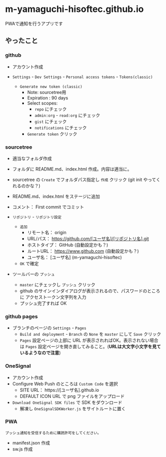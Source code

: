 # m-yamaguchi-hisoftec.github.io
PWAで通知を行うアプリです

## やったこと

### github

- アカウント作成

- `Settings` - `Dev Settings` - `Personal access tokens` - `Tokens(classic)`
    - `Generate new token (classic)`
        - Note: sourcetree用
        - Expiration : 90 days
        - Select scopes:
            - `repo` にチェック
            - `admin:org` - `read:org` にチェック
            - `gist` にチェック
            - `notifications` にチェック
        - `Generate token` クリック
        
### sourcetree

- 適当なフォルダ作成
- フォルダに README.md、index.html 作成。内容は適当に。
- sourcetree の `Create` でフォルダパス指定し `作成` クリック (git init やってくれるのかな？)

- README.md、index.html をステージに追加
- コメント： First commit でコミット
- `リポジトリ` - `リポジトリ設定`
    - `追加`
        - リモート名： origin
        - URL/パス： https://github.com/[ユーザ名]/[リポジトリ名].git
        - ホストタイプ： GitHub (自動設定かも？)
        - ルートURL： https://www.github.com (自動設定かも？)
        - ユーザ名： [ユーザ名] (m-yamaguchi-hisoftec)
    - `OK` で確定
- ツールバーの `プッシュ`
    - `master` にチェックし `プッシュ` クリック
    - github のサインインダイアログが表示されるので、パスワードのところに アクセストークン文字列を入力
    - プッシュ完了すれば OK

### github pages

- ブランチのページの `Settings` - `Pages`
    - `Build and deployment` - `Branch` の `None` を `master` にして `Save` クリック
    - `Pages` 設定ページの上部に URL が表示されればOK。表示されない場合は `Pages` 設定ページを開き直してみること。(__URLは大文字小文字を見ているようなので注意__)
    
### OneSignal

- アカウント作成
- Configure Web Push のところは `Custom Code` を選択
    - SITE URL： https://[ユーザ名].github.io
    - DEFAULT ICON URL で png ファイルをアップロード
- `Download OneSignal SDK files` で SDK をダウンロード
    - 解凍し `OneSignalSDKWorker.js` をサイトルートに置く
    
### PWA
    プッシュ通知を受信するために購読許可をしてください。

- manifest.json 作成
- sw.js 作成